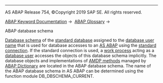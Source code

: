   

* * *

AS ABAP Release 754, ©Copyright 2019 SAP SE. All rights reserved.

[ABAP Keyword Documentation](javascript:call_link\('abenabap.htm'\)) →  [ABAP Glossary](javascript:call_link\('abenabap_glossary.htm'\)) → 

ABAP database schema

[Database schema](javascript:call_link\('abendatabase_schema_glosry.htm'\) "Glossary Entry") of the [standard database](javascript:call_link\('abenstandard_db_glosry.htm'\) "Glossary Entry") assigned to the [database user name](javascript:call_link\('abendatabase_user_name_glosry.htm'\) "Glossary Entry") that is used for database accesses to an [AS ABAP](javascript:call_link\('abensap_nw_abap_glosry.htm'\) "Glossary Entry") using the [standard connection](javascript:call_link\('abenstandard_db_connection_glosry.htm'\) "Glossary Entry"). If the standard connection is used, a [work process](javascript:call_link\('abenwork_process_glosry.htm'\) "Glossary Entry") acting as a [database user](javascript:call_link\('abendatabase_user_glosry.htm'\) "Glossary Entry") accesses the objects of this database schema implicitly. The database objects and implementations of [AMDP methods](javascript:call_link\('abenamdp_method_glosry.htm'\) "Glossary Entry") managed by [ABAP Dictionary](javascript:call_link\('abenabap_dictionary_glosry.htm'\) "Glossary Entry") are located in the ABAP database schema. The name of the ABAP database schema in AS ABAP can be determined using the function module DB\_DBSCHEMA\_CURRENT.